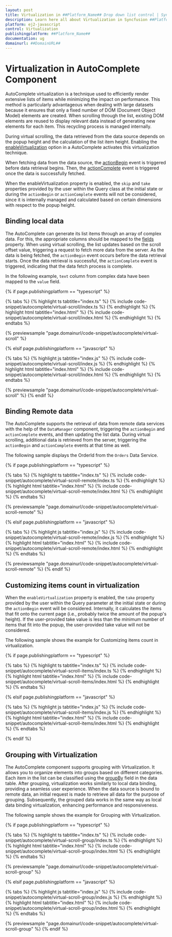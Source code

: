 ```yaml
---
layout: post
title: Virtualization in ##Platform_Name## Drop down list control | Syncfusion
description: Learn here all about Virtualization in Syncfusion ##Platform_Name## Drop down list control of Syncfusion Essential JS 2 and more.
platform: ej2-javascript
control: Virtualization 
publishingplatform: ##Platform_Name##
documentation: ug
domainurl: ##DomainURL##
---
```


# Virtualization in AutoComplete Component

AutoComplete virtualization is a technique used to efficiently render extensive lists of items while minimizing the impact on performance. This method is particularly advantageous when dealing with large datasets because it ensures that only a fixed number of DOM (Document Object Model) elements are created. When scrolling through the list, existing DOM elements are reused to display relevant data instead of generating new elements for each item. This recycling process is managed internally.
 
During virtual scrolling, the data retrieved from the data source depends on the popup height and the calculation of the list item height. Enabling the [enableVirtualization](../api/auto-complete/#enableVirtualization) option in a AutoComplete activates this virtualization technique.
 
When fetching data from the data source, the [actionBegin](../api/auto-complete/#actionbegin) event is triggered before data retrieval begins. Then, the [actionComplete](../api/auto-complete/#actioncomplete) event is triggered once the data is successfully fetched.

When the enableVirtualization property is enabled, the `skip` and `take` properties provided by the user within the Query class at the initial state or during the `actionBegin` or `actionComplete` events will not be considered, since it is internally managed and calculated based on certain dimensions with respect to the popup height.

## Binding local data

The AutoComplete can generate its list items through an array of complex data. For this, the appropriate columns should be mapped to the [fields](../api/drop-down-list/#fields) property. When using virtual scrolling, the list updates based on the scroll offset value, triggering a request to fetch more data from the server. As the data is being fetched, the `actionBegin` event occurs before the data retrieval starts. Once the data retrieval is successful, the `actionComplete` event is triggered, indicating that the data fetch process is complete.

In the following example, `text` column from complex data have been mapped to the `value` field.

{% if page.publishingplatform == "typescript" %}

 {% tabs %}
{% highlight ts tabtitle="index.ts" %}
{% include code-snippet/autocomplete/virtual-scroll/index.ts %}
{% endhighlight %}
{% highlight html tabtitle="index.html" %}
{% include code-snippet/autocomplete/virtual-scroll/index.html %}
{% endhighlight %}
{% endtabs %}
        
{% previewsample "page.domainurl/code-snippet/autocomplete/virtual-scroll" %}

{% elsif page.publishingplatform == "javascript" %}

{% tabs %}
{% highlight js tabtitle="index.js" %}
{% include code-snippet/autocomplete/virtual-scroll/index.js %}
{% endhighlight %}
{% highlight html tabtitle="index.html" %}
{% include code-snippet/autocomplete/virtual-scroll/index.html %}
{% endhighlight %}
{% endtabs %}

{% previewsample "page.domainurl/code-snippet/autocomplete/virtual-scroll" %}
{% endif %}


## Binding Remote data

The AutoComplete supports the retrieval of data from remote data services with the help of the `DataManager` component, triggering the `actionBegin` and `actionComplete` events, and then updating the list data. During virtual scrolling, additional data is retrieved from the server, triggering the `actionBegin` and `actionComplete` events at that time as well.

The following sample displays the OrderId from the `Orders` Data Service.

{% if page.publishingplatform == "typescript" %}

 {% tabs %}
{% highlight ts tabtitle="index.ts" %}
{% include code-snippet/autocomplete/virtual-scroll-remote/index.ts %}
{% endhighlight %}
{% highlight html tabtitle="index.html" %}
{% include code-snippet/autocomplete/virtual-scroll-remote/index.html %}
{% endhighlight %}
{% endtabs %}
        
{% previewsample "page.domainurl/code-snippet/autocomplete/virtual-scroll-remote" %}

{% elsif page.publishingplatform == "javascript" %}

{% tabs %}
{% highlight js tabtitle="index.js" %}
{% include code-snippet/autocomplete/virtual-scroll-remote/index.js %}
{% endhighlight %}
{% highlight html tabtitle="index.html" %}
{% include code-snippet/autocomplete/virtual-scroll-remote/index.html %}
{% endhighlight %}
{% endtabs %}

{% previewsample "page.domainurl/code-snippet/autocomplete/virtual-scroll-remote" %}
{% endif %}

## Customizing items count in virtualization 

When the `enableVirtualization` property is enabled, the `take` property provided by the user within the Query parameter at the initial state or during the `actionBegin` event will be considered. Internally, it calculates the items that fit onto the current page (i.e., probably twice the amount of the popup's height). If the user-provided take value is less than the minimum number of items that fit into the popup, the user-provided take value will not be considered.

The following sample shows the example for Customizing items count in virtualization.

{% if page.publishingplatform == "typescript" %}

 {% tabs %}
{% highlight ts tabtitle="index.ts" %}
{% include code-snippet/autocomplete/virtual-scroll-items/index.ts %}
{% endhighlight %}
{% highlight html tabtitle="index.html" %}
{% include code-snippet/autocomplete/virtual-scroll-items/index.html %}
{% endhighlight %}
{% endtabs %}
        
{% elsif page.publishingplatform == "javascript" %}

{% tabs %}
{% highlight js tabtitle="index.js" %}
{% include code-snippet/autocomplete/virtual-scroll-items/index.js %}
{% endhighlight %}
{% highlight html tabtitle="index.html" %}
{% include code-snippet/autocomplete/virtual-scroll-items/index.html %}
{% endhighlight %}
{% endtabs %}

{% endif %}

## Grouping with Virtualization

The AutoComplete component supports grouping with Virtualization. It allows you to organize elements into groups based on different categories. Each item in the list can be classified using the [groupBy](../api/auto-complete/#fields) field in the data table. After grouping, virtualization works similarly to local data binding, providing a seamless user experience. When the data source is bound to remote data, an initial request is made to retrieve all data for the purpose of grouping. Subsequently, the grouped data works in the same way as local data binding virtualization, enhancing performance and responsiveness.

The following sample shows the example for Grouping with Virtualization.

{% if page.publishingplatform == "typescript" %}

 {% tabs %}
{% highlight ts tabtitle="index.ts" %}
{% include code-snippet/autocomplete/virtual-scroll-group/index.ts %}
{% endhighlight %}
{% highlight html tabtitle="index.html" %}
{% include code-snippet/autocomplete/virtual-scroll-group/index.html %}
{% endhighlight %}
{% endtabs %}
        
{% previewsample "page.domainurl/code-snippet/autocomplete/virtual-scroll-group" %}

{% elsif page.publishingplatform == "javascript" %}

{% tabs %}
{% highlight js tabtitle="index.js" %}
{% include code-snippet/autocomplete/virtual-scroll-group/index.js %}
{% endhighlight %}
{% highlight html tabtitle="index.html" %}
{% include code-snippet/autocomplete/virtual-scroll-group/index.html %}
{% endhighlight %}
{% endtabs %}

{% previewsample "page.domainurl/code-snippet/autocomplete/virtual-scroll-group" %}
{% endif %}

